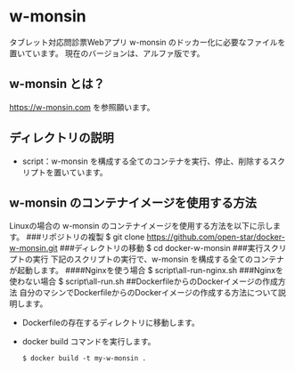 # w-monsin
タブレット対応問診票Webアプリ w-monsin のドッカー化に必要なファイルを置いています。
現在のバージョンは、アルファ版です。
## w-monsin とは？
https://w-monsin.com を参照願います。
## ディレクトリの説明
- script：w-monsin を構成する全てのコンテナを実行、停止、削除するスクリプトを置いています。

## w-monsin のコンテナイメージを使用する方法
Linuxの場合の w-monsin のコンテナイメージを使用する方法を以下に示します。
###リポジトリの複製
	$ git clone https://github.com/open-star/docker-w-monsin.git
###ディレクトリの移動
	$ cd docker-w-monsin
###実行スクリプトの実行
下記のスクリプトの実行で、w-monsin を構成する全てのコンテナが起動します。
####Nginxを使う場合
	$ script\all-run-nginx.sh
###Nginxを使わない場合
	$ script\all-run.sh
##DockerfileからのDockerイメージの作成方法
自分のマシンでDockerfileからのDockerイメージの作成する方法について説明します。
- Dockerfileの存在するディレクトリに移動します。
- docker build コマンドを実行します。

	`$ docker build -t my-w-monsin .`

